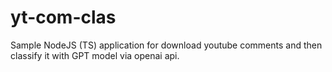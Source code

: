 # yt-com-clas
Sample NodeJS (TS) application for download youtube comments and then classify it with GPT model via openai api.
